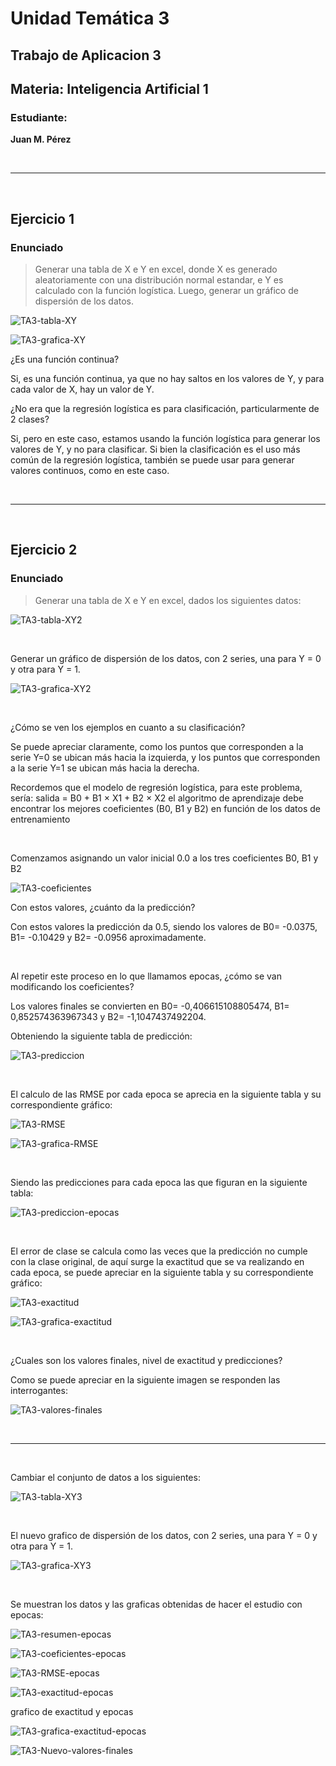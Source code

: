 # Unidad Temática 3

## Trabajo de Aplicacion 3

## Materia: **Inteligencia Artificial 1** 

### Estudiante:

**Juan M. Pérez**

</br> 

---

</br>

## Ejercicio 1

### Enunciado 

> Generar una tabla de X e Y en excel, donde X es generado aleatoriamente con una distribución normal estandar, e Y es calculado con la función logística. Luego, generar un gráfico de dispersión de los datos.

![TA3-tabla-XY](src/TA3-tabla-XY.png)

![TA3-grafica-XY](src/TA3-grafica-XY.png)

¿Es una función continua?

Si, es una función continua, ya que no hay saltos en los valores de Y, y para cada valor de X, hay un valor de Y.

¿No era que la regresión logística es para clasificación, particularmente de 2 clases?

Si, pero en este caso, estamos usando la función logística para generar los valores de Y, y no para clasificar. Si bien la clasificación es el uso más común de la regresión logística, también se puede usar para generar valores continuos, como en este caso.

</br>

---

</br>

## Ejercicio 2

### Enunciado

> Generar una tabla de X e Y en excel, dados los siguientes datos:

![TA3-tabla-XY2](src/TA3-tabla-XY2.png)

</br>

Generar un gráfico de dispersión de los datos, con 2 series, una para Y = 0 y otra para Y = 1.

![TA3-grafica-XY2](src/TA3-grafica-XY2.png)

</br>

¿Cómo se ven los ejemplos en cuanto a su clasificación?

Se puede apreciar claramente, como los puntos que corresponden a la serie Y=0 se ubican más hacia la izquierda, y los puntos que corresponden a la serie Y=1 se ubican más hacia la derecha. 

Recordemos que el modelo de regresión logística, para este problema, sería:
salida = B0 + B1 × X1 + B2 × X2
el algoritmo de aprendizaje debe encontrar los mejores coeficientes (B0, B1 y B2) en función de los datos de entrenamiento

</br>

Comenzamos asignando un valor inicial 0.0 a los tres coeficientes B0, B1 y B2

![TA3-coeficientes](src/TA3-coeficientes.png)

Con estos valores, ¿cuánto da la predicción?

Con estos valores la predicción da 0.5, siendo los valores de B0= -0.0375, B1= -0.10429 y B2= -0.0956 aproximadamente.

</br>

Al repetir este proceso en lo que llamamos epocas, ¿cómo se van modificando los coeficientes?

Los valores finales se convierten en B0= -0,406615108805474, B1= 0,852574363967343 y B2= -1,1047437492204.

Obteniendo la siguiente tabla de predicción:

![TA3-prediccion](src/TA3-prediccion.png)

</br>

El calculo de las RMSE por cada epoca se aprecia en la siguiente tabla y su correspondiente gráfico:

![TA3-RMSE](src/TA3-tabla-RMSE.png)

![TA3-grafica-RMSE](src/TA3-grafica-RMSE.png)

</br>

Siendo las predicciones para cada epoca las que figuran en la siguiente tabla:

![TA3-prediccion-epocas](src/TA3-prediccion-epocas.png)

</br>

El error de clase se calcula como las veces que la predicción no cumple con la clase original, de aquí surge la exactitud que se va realizando en cada epoca, se puede apreciar en la siguiente tabla y su correspondiente gráfico:

![TA3-exactitud](src/TA3-tabla-error-clase.png)

![TA3-grafica-exactitud](src/TA3-grafica-exactitud.png)

</br>

¿Cuales son los valores finales, nivel de exactitud y predicciones?

Como se puede apreciar en la siguiente imagen se responden las interrogantes:

![TA3-valores-finales](src/TA3-valores-finales.png)

</br>

---

</br>

Cambiar el conjunto de datos a los siguientes:

![TA3-tabla-XY3](src/TA3-tabla-XY3.png)

</br>

El nuevo grafico de dispersión de los datos, con 2 series, una para Y = 0 y otra para Y = 1.

![TA3-grafica-XY3](src/TA3-grafica-XY3.png)

</br>

Se muestran los datos y las graficas obtenidas de hacer el estudio con epocas:

![TA3-resumen-epocas](src/TA3-resumen-epocas.png)


![TA3-coeficientes-epocas](src/TA3-Nuevo-coeficientes-epocas.png)

![TA3-RMSE-epocas](src/TA3-Nuevo-RMSE-epocas.png)

![TA3-exactitud-epocas](src/TA3-Nuevo-exactitud-epocas.png)

grafico de exactitud y epocas

![TA3-grafica-exactitud-epocas](src/TA3-Nuevo-grafica-exactitud-epocas.png)

![TA3-Nuevo-valores-finales](src/TA3-Nuevo-valores-finales.png)